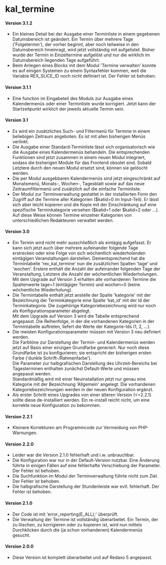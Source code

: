 # kal_termine
<h4>Version 3.1.2</h4>
<ul>
    <li>Ein kleines Detail bei der Ausgabe einer Terminliste in einem
        gegebenen Datumsbereich ist geändert. Ein Termin über mehrere
        Tage ('Folgetermin'), der vorher beginnt, aber noch teilweise
        in den Datumsbereich hineinragt, wird jetzt vollständig mit
        aufgelistet. Bisher wurde der Termin in Einzeltermine aufgelöst
        und nur die wirklich im Datumsbereich liegenden Tage aufgeführt.</li>
    <li>Beim Anlegen eines Blocks mit dem Modul 'Termine verwalten'
        konnte es auf einigen Systemen zu einem Syntaxfehler kommen,
        weil die Variable REX_SLICE_ID noch nicht definiert ist. Der
        Fehler ist behoben.</li>
</ul>
<h4>Version 3.1.1</h4>
<ul>
    <li>Eine function im Eingabeteil des Moduls zur Ausgabe eines Kalendermenüs
        oder einer Terminliste wurde korrigiert. Jetzt kann der Startzeitpunkt
        wirklich der jeweils aktuelle Termin sein.</li>
</ul>
<h4>Version 3.1</h4>
<ul>
    <li>Es wird ein zusätzliches Such- und Filtermenü für Termine in einem
        beliebigen Zeitraum angeboten. Es ist mit allen bisherigen Menüs
        verlinkt.</li>
    <li>Die Ausgabe einer Standard-Terminliste lässt sich organisatorisch
        wie die Ausgabe eines Kalendermenüs behandeln. Die entsprechenden
        Funktionen sind jetzt zusammen in einem neuen Modul integriert,
        sodass die bisherigen Module für das Frontend obsolet sind.
        Sobald Letztere durch den neuen Modul ersetzt sind, können sie
        gelöscht werden.</li>
    <li>Die per Modul ausgebbaren Kalendermenüs sind jetzt eingeschränkt
        auf Monatsmenü, Monats-, Wochen-, Tagesblatt sowie auf das neue
        Zeitraumfiltermenü und zusätzlich auf die einfache Terminliste.</li>
    <li>Der Modul zur Terminverwaltung gestattet in der installierten
        Form den Zugriff auf die Termine aller Kategorien ($katid=0 im
        Input-Teil). Er lässt sich aber leicht kopieren und die Kopie mit
        der Einschränkung auf eine spezifische Terminkategorie versehen
        ($katid=1 oder $katid=2 oder ...). Auf diese Weise können Termine
        einzelner Kategorien von unterschiedlichen Redakteuren verwaltet
        werden.</li>
</ul>
    
<h4>Version 3.0</h4>
<ul>
    <li>Ein Termin wird nicht mehr ausschließlich als eintägig aufgefasst.
        Er kann sich jetzt auch über mehrere aufeinander folgende Tage
        erstrecken oder eine Folge von sich wöchentlich wiederholenden
        eintägigen Veranstaltungen darstellen. Dementsprechend hat die
        Termintabelle 'rex_kal_termine' nun die zusätzlichen Spalten 'tage'
        und 'wochen'. Erstere enthält die Anzahl der aufeinander folgenden
        Tage der Veranstaltung, Letztere die Anzahl der wöchentlichen
        Wiederholungen.<br/>
        Mit dem Upgrade auf Version 3 erhalten alle vorhandenen Termine
        die Spaltenwerte tage=1 (eintägiger Termin) und wochen=0 (keine
        wöchentliche Wiederholung).</li>
    <li>Die Termintabelle enthält jetzt anstelle der Spalte 'kategorie' mit
        der Bezeichnung der Terminkategorie eine Spalte 'kat_id' mit der Id
        der Terminkategorie. Die zugehörige Kategoriebezeichnung wird nur
        noch als Konfigurationsparameter abgelegt.<br/>
        Mit dem Upgrade auf Version 3 wird die Tabelle entsprechend
        angepasst. Die Reihenfolge, in der die vorhandenen Kategorien in
        der Termintabelle auftreten, liefert die Werte der Kategorie-Ids
        (1, 2, ...).</li>
    <li>Die meisten Konfigurationsparameter müssen mit Version 3 neu
        definiert werden.<br/>
        Die Farbtöne zur Darstellung der Termin- und Kalendermenüs werden
        jetzt auf Basis einer einzigen Grundfarbe generiert. Nur noch diese
        Grundfarbe ist zu konfigurieren; sie entspricht der bisherigen
        ersten Farbe ('dunkle Schrift-/Rahmenfarbe').<br/>
        Die Parameter zur halbgrafischen Darstellung des Uhrzeit-Bereichs
        bei Tagesterminen enthalten zunächst Default-Werte und müssen
        angepasst werden.<br/>
        Standardmäßig wird mit einer Neuinstallation jetzt nur genau eine
        Kategorie mit der Bezeichnung 'Allgemein' angelegt. Die vorhandenen
        Kategoriebezeichnungen werden in der neuen Konfiguration ergänzt.</li>
    <li>Als erster Schritt eines Upgrades von einer älteren Version (<=2.2.1)
        sollte diese de-installiert werden. Ein re-install reicht nicht, um
        eine korrekte neue Konfiguration zu bekommen.</li>
</ul>

<h4>Version 2.2.1</h4>
<ul>
    <li>Kleinere Korrekturen am Programmcode zur Vermeidung von PHP-Warnungen.</li>
</ul>

<h4>Version 2.2.0</h4>
<ul>
    <li>Leider war die Version 2.1.0 fehlerhaft und i.w. unbrauchbar.</li>
	 <li>Die Konfiguration war nur in der Default-Version nutzbar. Eine Änderung
        führte in einigen Fällen auf eine fehlerhafte Verschiebung der Parameter.
        Der Fehler ist behoben.</li>
	 <li>Die Suchfunktion im Modul der Terminverwaltung führte nicht zum Ziel.
        Der Fehler ist behoben.</li>
    <li>Die halbgrafische Darstellung der Stundenleiste war evtl. fehlerhaft.
        Der Fehler ist behoben.</li>
</ul>

<h4>Version 2.1.0</h4>
<ul>
    <li>Der Code ist mit 'error_reporting(E_ALL);' überprüft.</li>
	 <li>Die Verwaltung der Termine ist vollständig überarbeitet. Ein Termin,
        der zu löschen, zu korrigieren oder zu kopieren ist, wird nun mittels
        Durchklicken durch die (ja schon vorhandenen) Kalendermenüs gesucht.</li>
</ul>

<h4>Version 2.0.0</h4>
<ul>
    <li>Diese Version ist komplett überarbeitet und auf Redaxo 5 angepasst.</li>
</ul>